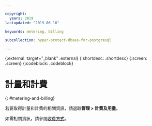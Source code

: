 ```yaml
---

copyright:
  years: 2019
lastupdated: "2019-06-10"

keywords: metering, billing

subcollection: hyper-protect-dbaas-for-postgresql

---
```


{:external: target="_blank" .external}
{:shortdesc: .shortdesc}
{:screen: .screen}
{:codeblock: .codeblock}

# 計量和計費
{: #metering-and-billing}

若要取得計量和計費的相關資訊，請選取**管理 > 計費及用量**。

如需相關資訊，請參閱[收費方式](https://cloud.ibm.com/docs/billing-usage?topic=billing-usage-charges#charges)。
